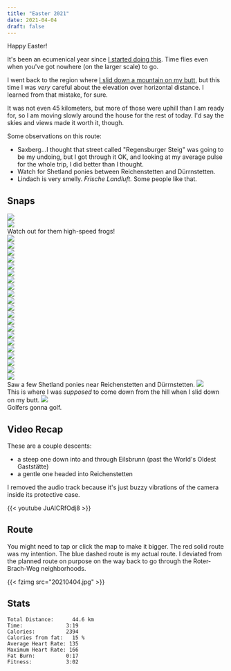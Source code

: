 ```yaml
---
title: "Easter 2021"
date: 2021-04-04
draft: false
---
```

Happy Easter!

It's been an ecumenical year since [I started doing this](../20200412_easter-sunday/).  Time flies even when you've got nowhere (on the larger scale) to go.

I went back to the region where [I slid down a mountain on my butt](../20210206-sinzing-ring/), but this time I was *very* careful about the elevation over horizontal distance.  I learned from that mistake, for sure.

It was not even 45 kilometers, but more of those were uphill than I am ready for, so I am moving slowly around the house for the rest of today.  I'd say the skies and views made it worth it, though.

Some observations on this route:

+ Saxberg...I thought that street called "Regensburger Steig" was going to be my undoing, but I got through it OK, and looking at my average pulse for the whole trip, I did better than I thought.
+ Watch for Shetland ponies between Reichenstetten and Dürrnstetten.
+ Lindach is very smelly.  *Frische Landluft.*  Some people like that.

## Snaps
![](IMG_20210404_100336096_s.jpg)  
![](IMG210404-102220F.JPG)  
Watch out for them high-speed frogs!  
![](IMG210404-102606F.JPG)  
![](IMG_20210404_102811066_s.jpg)  
![](IMG_20210404_103224336_HDR_s.jpg)  
![](IMG_20210404_103542644_s.jpg)  
![](IMG_20210404_103638319_HDR_s.jpg)  
![](IMG_20210404_110348608_s.jpg)  
![](IMG_20210404_110359878_s.jpg)  
![](IMG_20210404_110426387_s.jpg)  
![](IMG_20210404_110435320_s.jpg)  
![](IMG_20210404_110555864_s.jpg)  
![](IMG_20210404_114158161_s.jpg)  
![](IMG_20210404_114648608_BURST000_COVER_TOP_s.jpg)  
![](IMG_20210404_114906330_s.jpg)  
![](IMG_20210404_114916181_s.jpg)  
![](IMG_20210404_115024085_BURST001_s.jpg)  
![](IMG_20210404_115124064_s.jpg)  
![](IMG_20210404_115650245_s.jpg)  
![](IMG_20210404_115657664_s.jpg)  
![](IMG_20210404_120156744_HDR_s.jpg)  
![](IMG_20210404_120205558_s.jpg)  
![](IMG_20210404_120507489_s.jpg)  
Saw a few Shetland ponies near Reichenstetten and Dürrnstetten.
![](IMG_20210404_125021671_s.jpg)  
This is where I was *supposed* to come down from the hill when I slid down on my butt.
![](IMG_20210404_125933674_s.jpg)  
Golfers gonna golf.

## Video Recap
These are a couple descents:  

+ a steep one down into and through Eilsbrunn (past the World's Oldest Gaststätte)
+ a gentle one headed into Reichenstetten

I removed the audio track because it's just buzzy vibrations of the camera inside its protective case.

{{< youtube JuAICRfOdj8 >}}

## Route
You might need to tap or click the map to make it bigger.  The red solid route was my intention.  The blue dashed route is my actual route.  I deviated from the planned route on purpose on the way back to go through the Roter-Brach-Weg neighborhoods.

{{< fzimg src="20210404.jpg" >}}

## Stats

```
Total Distance:      44.6 km 
Time:              3:19
Calories:          2394
Calories from fat:   15 %
Average Heart Rate: 135
Maximum Heart Rate: 166
Fat Burn:          0:17
Fitness:           3:02
```

